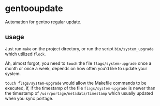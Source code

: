 gentooupdate
============

Automation for gentoo regular update.

usage
-----

Just run `make` on the project directory, or run the script `bin/system_upgrade`
which utilized `flock`.

Ah, almost forgot, you need to `touch` the file `flags/system-upgrade` once a month
or once a week, depends on how often you'd like to update your system.

`touch flags/system-upgrade` would allow the Makefile commands to be executed, if,
if the timestamp of the file `flags/system-upgrade` is newer than the timestamp of
`/usr/portage/metadata/timestamp` which usually updated when you sync portage.
